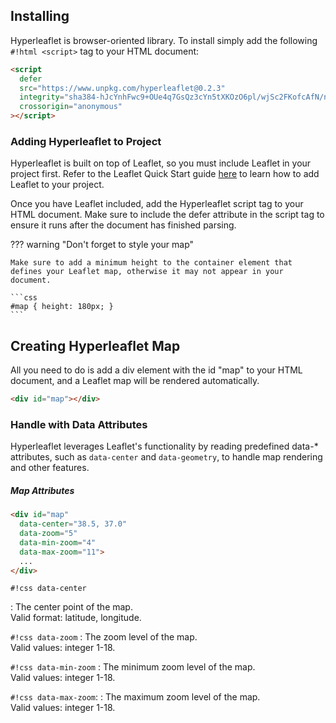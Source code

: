 ## Installing

Hyperleaflet is browser-oriented library. To install simply add the following `#!html <script>` tag to your HTML document:

```html
<script
  defer
  src="https://www.unpkg.com/hyperleaflet@0.2.3"
  integrity="sha384-hJcYnhFwc9+OUe4q7GsQz3cYn5tXKOzO6pl/wjSc2FKofcAfN/nsQg5Il+jCiFN+"
  crossorigin="anonymous"
></script>
```

### Adding Hyperleaflet to Project

Hyperleaflet is built on top of Leaflet, so you must include Leaflet in your project first. Refer to the Leaflet Quick Start guide [here](https://leafletjs.com/examples/quick-start/) to learn how to add Leaflet to your project.

Once you have Leaflet included, add the Hyperleaflet script tag to your HTML document. Make sure to include the defer attribute in the script tag to ensure it runs after the document has finished parsing.

??? warning "Don't forget to style your map"

    Make sure to add a minimum height to the container element that defines your Leaflet map, otherwise it may not appear in your document.

    ```css
    #map { height: 180px; }
    ```

## Creating Hyperleaflet Map

All you need to do is add a div element with the id "map" to your HTML document, and a Leaflet map will be rendered automatically.

```html
<div id="map"></div>
```

### Handle with Data Attributes

Hyperleaflet leverages Leaflet's functionality by reading predefined data-\* attributes, such as `data-center` and `data-geometry`, to handle map rendering and other features.

##### Map Attributes


```html 
<div id="map" 
  data-center="38.5, 37.0"
  data-zoom="5"
  data-min-zoom="4"
  data-max-zoom="11">
  ...   
</div>
```

`#!css data-center`

: The center point of the map.<br>
 Valid format: latitude, longitude. <br>
<!-- `#!js data-center="38.5, 37.0"` -->

`#!css data-zoom`
: The zoom level of the map.<br>
Valid values: integer 1-18. <br>
<!-- `#!js data-zoom="5"` -->

`#!css data-min-zoom`
: The minimum zoom level of the map. <br>
Valid values: integer 1-18.<br>
<!-- `#!js data-min-zoom="4"` -->

`#!css data-max-zoom`:
: The maximum zoom level of the map. <br>
Valid values: integer 1-18.<br>
<!-- `#!js data-max-zoom="11"` -->

